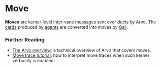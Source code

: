 # Move

**Moves** are kernel-level inter-vane messages sent over [ducts](glossary/duct) by [Arvo](glossary/arvo). The [cards](glossary/card) produced by [agents](glossary/agent) are converted into moves by [Gall](glossary/gall).

### Further Reading

- [The Arvo overview](system/kernel): a technical overview of Arvo that covers moves.
- [Move trace tutorial](system/kernel/arvo/guides/move-trace): how to interpret move traces when such kernel verbosity is enabled.
